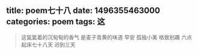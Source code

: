 title: poem七十八
date: 1496355463000
categories: poem
tags: 这
---
> 这氤氲着的沉甸甸的香气
是麦子青黄的味道
早安
孤独小美
格致别趣
六点起床七十八天 迟到三天